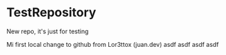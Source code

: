 # TestRepository
New repo, it's just for testing

Mi first local change to github from Lor3ttox (juan.dev) asdf
asdf
asdf
asdf